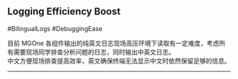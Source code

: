 <!--
[235] [201728830] [2025-07-21 07:47] 
-->

## Logging Efficiency Boost
#BilingualLogs #DebuggingEase

目前 MGOne 各组件输出的纯英文日志现场高压环境下读取有一定难度，考虑所有需要现场同学排查分析问题的日志，同时输出中英文日志。  
中文方便现场排查提高效率，英文确保终端无法显示中文时依然保留足够的信息。  

---



